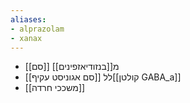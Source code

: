 ```yaml
---
aliases:
- alprazolam
- xanax
---
```

- [[סם]] מ[[בנזודיאזפינים]]
- [[סם אגוניסט עקיף]] לל[[קולטן GABA_a]]
- [[משככי חרדה]]